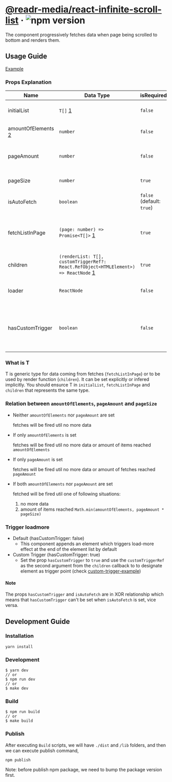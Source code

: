 # [@readr-media/react-infinite-scroll-list](https://www.npmjs.com/package/@readr-media/react-infinite-scroll-list) &middot; ![npm version](https://img.shields.io/npm/v/@readr-media/react-infinite-scroll-list.svg?style=flat)

The component progressively fetches data when page being scrolled to bottom and renders them.

## Usage Guide
[Example](./dev/app.tsx)

### Props Explanation
| Name | Data Type | isRequired | Description |
| --- | --- | --- | --- |
| initialList | `T[]` [1](#type-t) | `false` | initial data from upstream to be rendered |
| amountOfElements [2](#relation-between-amountofelements-pageamount-and-pagesize) | `number` | `false` | maximum of items to be rendered |
| pageAmount | `number` | `false` | Maxmium of fetches (`fetchListInPage`) to be fired |
| pageSize | `number` | `true` | The amount of items per scroll page |
| isAutoFetch | `boolean` | `false` (default: `true`) | Whether data fetch is executed atomatically |
| fetchListInPage | `(page: number) => Promise<T[]>` [1](#type-t) | `true` | The function to fetch more data, which will be executed when page is scrolled to bottom |
| children | `(renderList: T[], customTriggerRef?: React.RefObject<HTMLElement>) => ReactNode` [1](#type-t) | `true` | The function to render data list |
| loader | `ReactNode` | `false` | The loader element to be displayed during data loading |
| hasCustomTrigger | `boolean` | `false` | Wether the custom trigger ref will be provided throught children callback to set up trigger point | 

### What is T
T is generic type for data coming from fetches (`fetchListInPage`) or to be used by render function (`children`).
It can be set explicitly or infered implicitly.
You should ensurce T in `initialList`, `fetchListInPage` and `children` that represents the same type.


### Relation between `amountOfElements`, `pageAmount` and `pageSize`
- Neither `amountOfElements` nor `pageAmount` are set

  fetches will be fired util no more data

- If only `amountOfElements` is set

  fetches will be fired util no more data or amount of items reached `amountOfElements`

- If only `pageAmount` is set

  fetches will be fired util no more data or amount of fetches reached `pageAmount`

- If both `amountOfElements` nor `pageAmount` are set

  fetched will be fired util one of following situations:

  1. no more data
  2. amount of items reached `Math.min(amountOfElements, pageAmount * pageSize)`

### Trigger loadmore
- Default (hasCustomTrigger: false)
  - This component appends an element which triggers load-more effect at the end of the element list by default
- Custom Trigger (hasCustomTrigger: true)
  - Set the prop `hasCustomTrigger` to `true` and use the `customTriggerRef` as the second argument from the `children` callback to to designate element as trigger point (check [custom-trigger-example](./dev/components/custom-trigger-example.tsx))

#### Note
The props `hasCustomTrigger` and `isAutoFetch` are in XOR relationship which means that `hasCustomTrigger` can't be set when `isAutoFetch` is set, vice versa.

## Development Guide

### Installation
`yarn install`

### Development
```
$ yarn dev
// or
$ npm run dev
// or
$ make dev
```

### Build
```
$ npm run build
// or
$ make build
```

### Publish
After executing `Build` scripts, we will have `./dist` and `/lib` folders,
and then we can execute publish command,
```
npm publish
```

Note: before publish npm package, we need to bump the package version first. 
